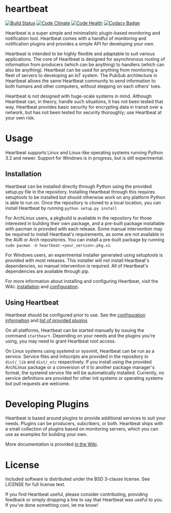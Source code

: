 heartbeat
============
[![Build Status](https://travis-ci.org/thenaterhood/heartbeat.svg?branch=master)](https://travis-ci.org/thenaterhood/heartbeat)
[![Code Climate](https://codeclimate.com/github/thenaterhood/heartbeat/badges/gpa.svg)](https://codeclimate.com/github/thenaterhood/heartbeat)
[![Code Health](https://landscape.io/github/thenaterhood/heartbeat/master/landscape.svg?style=flat)](https://landscape.io/github/thenaterhood/heartbeat/master)
[![Codacy Badge](https://api.codacy.com/project/badge/grade/d2ed1f70fd774c6f9111a96b12d8dcac)](https://www.codacy.com/app/thenaterhood/heartbeat)

Heartbeat is a super simple and minimalistic plugin-based monitoring and
notification tool. Heartbeat comes with a handful of monitoring and notification
plugins and provides a simple API for developing your own.

Heartbeat is intended to be highly flexible and adaptable to suit various
applications. The core of Heartbeat is designed for asynchronous routing of
information from producers (which can be anything) to handlers (which can
also be anything). Heartbeat can be used for anything from monitoring a fleet
of servers to developing an IoT system. The PubSub architecture in Heartbeat
allows the same Heartbeat community to send information to both humans and
other computers, without stepping on each others' toes.

Heartbeat is not designed with huge-scale systems in mind. Although Heartbeat
can, in theory, handle such situations, it has not been tested that way. Heartbeat
provides basic security for encrypting data in transit over a network, but has
not been tested for security thoroughly; use Heartbeat at your own risk.

# Usage
Heartbeat supports Linux and Linux-like operating systems running Python 3.2
and newer. Support for Windows is in progress, but is still experimental.

## Installation
Heartbeat can be installed directly through Python using the provided setup.py
file in the repository. Installing Heartbeat through this requires setuptools
to be installed but should otherwise work on any platform Python is able to
run on. Once the repository is cloned to a local location, you can install
Heartbeat by running `python setup.py install`

For ArchLinux users, a pkgbuild is available in the repository for those
interested in building their own package, and a pre-built package installable
with pacman is provided with each release. Some manual intervention may be
required to install Heartbeat's requirements, as some are not available in
the AUR or Arch repositories. You can install a pre-built package by running
`sudo pacman -U heartbeat-<your_version>.pkg.xz`.

For Windows users, an experimental installer generated using setuptools is
provided with most releases. This installer will not install Heartbeat's
dependencies, so manual intervention is required. All of Heartbeat's
dependencies are available through pip.

For more information about installing and configuring Heartbeat, visit the Wiki:
[installation](https://github.com/thenaterhood/heartbeat/wiki/Installation) and
[configuration](https://github.com/thenaterhood/heartbeat/wiki/Configuration).

## Using Heartbeat
Heartbeat should be configured prior to use. See the [configuration information](https://github.com/thenaterhood/heartbeat/wiki/Configuration) and
[list of provided plugins](https://github.com/thenaterhood/heartbeat/wiki/Packaged-Plugins)

On all platforms, Heartbeat can be started manually by issuing the command
`startheart`. Depending on your needs and the plugins you're using, you may
need to grant Heartbeat root access.

On Linux systems using systemd or sysvinit, Heartbeat can be run as a service.
Service files and initscripts are provided in the repository in `dist/_lib` and
`dist/_etc` respectively. If you install using the provided ArchLinux package
or a conversion of it to another package manager's format, the systemd service
file will be automatically installed. Currently, no service definitions are
provided for other init systems or operating systems but pull requests are
welcome.

# Developing Plugins
Heartbeat is based around plugins to provide additional services to suit
your needs. Plugins can be producers, subcribers, or both. Heartbeat ships
with a small collection of plugins based on monitoring servers, which you
can use as examples for building your own.

More documentation is provided
[in the Wiki](https://github.com/thenaterhood/heartbeat/wiki/Building-Plugins).

# License
Included software is distributed under the BSD 3-clause license. See LICENSE
for full license text.

If you find Heartbeat useful, please consider contributing, providing feedback
or simply dropping a line to say that Heartbeat was useful to you. If you've
done something cool, let me know!
